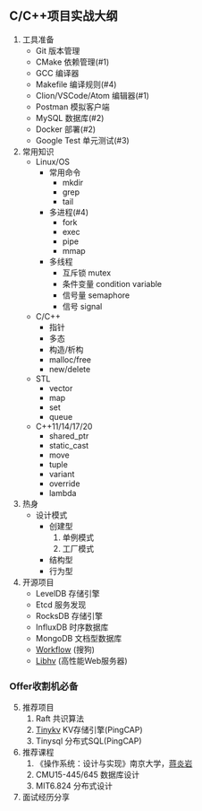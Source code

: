 ## C/C++项目实战大纲
1. 工具准备
    - Git 版本管理
    - CMake 依赖管理(#1)
    - GCC 编译器
    - Makefile 编译规则(#4)
    - Clion/VSCode/Atom 编辑器(#1)
    - Postman 模拟客户端
    - MySQL 数据库(#2)
    - Docker 部署(#2)
    - Google Test 单元测试(#3)
2. 常用知识
    - Linux/OS
      - 常用命令
        - mkdir
        - grep
        - tail
      - 多进程(#4)
        - fork
        - exec
        - pipe
        - mmap
      - 多线程
        - 互斥锁 mutex
        - 条件变量 condition variable
        - 信号量 semaphore
        - 信号 signal
    - C/C++
      - 指针
      - 多态
      - 构造/析构
      - malloc/free
      - new/delete
    - STL
      - vector
      - map
      - set
      - queue
    - C++11/14/17/20
      - shared_ptr
      - static_cast
      - move
      - tuple
      - variant
      - override
      - lambda
3. 热身
    - 设计模式
        - 创建型
            1. 单例模式
            2. 工厂模式
        - 结构型
        - 行为型
4. 开源项目
    - LevelDB 存储引擎
    - Etcd 服务发现
    - RocksDB 存储引擎
    - InfluxDB 时序数据库
    - MongoDB 文档型数据库
    - [Workflow](https://github.com/sogou/workflow) (搜狗)
    - [Libhv](https://github.com/ithewei/libhv) (高性能Web服务器)
### Offer收割机必备
5. 推荐项目
    1. Raft 共识算法
    2. [Tinykv](https://github.com/talent-plan/tinykv) KV存储引擎(PingCAP)
    3. Tinysql 分布式SQL(PingCAP)
6. 推荐课程
    1. 《操作系统：设计与实现》南京大学，[蒋炎岩](https://www.bilibili.com/video/BV1Cm4y1d7Ur?spm_id_from=333.999.0.0&vd_source=e9f1ced96b267a4bc02ec41ca31d850a)
    2. CMU15-445/645 数据库设计
    3. MIT6.824  分布式设计
7. 面试经历分享
